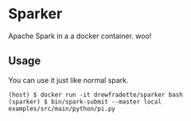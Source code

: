 # Sparker

Apache Spark in a a docker container. woo!

## Usage

You can use it just like normal spark.

```
(host) $ docker run -it drewfradette/sparker bash
(sparker) $ bin/spark-submit --master local examples/src/main/python/pi.py
```
